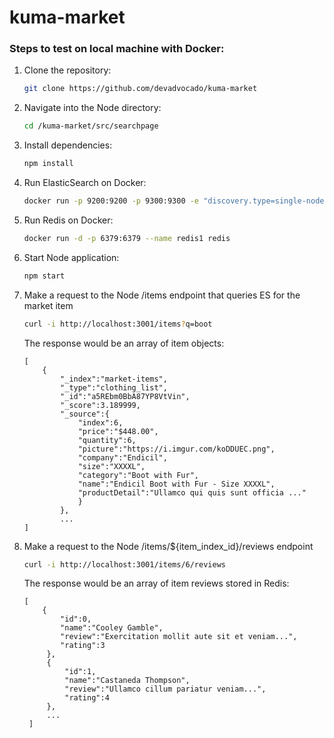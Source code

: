 # kuma-market

### Steps to test on local machine with Docker:

1. Clone the repository:
   ```sh
   git clone https://github.com/devadvocado/kuma-market
   ```
2. Navigate into the Node directory:
   ```sh
   cd /kuma-market/src/searchpage
   ```
3. Install dependencies:
   ```sh
   npm install
   ```
4. Run ElasticSearch on Docker:
   ```sh
   docker run -p 9200:9200 -p 9300:9300 -e "discovery.type=single-node" docker.elastic.co/elasticsearch/elasticsearch:7.3.2
   ```
5. Run Redis on Docker:
   ```sh
   docker run -d -p 6379:6379 --name redis1 redis
   ```
6. Start Node application:
   ```sh
   npm start
   ```
7. Make a request to the Node /items endpoint that queries ES for the market item

   ```sh
   curl -i http://localhost:3001/items?q=boot
   ```

   The response would be an array of item objects:

   ```
   [
       {
           "_index":"market-items",
           "_type":"clothing_list",
           "_id":"a5REbm0BbA87YP8VtVin",
           "_score":3.189999,
           "_source":{
               "index":6,
               "price":"$448.00",
               "quantity":6,
               "picture":"https://i.imgur.com/koDDUEC.png",
               "company":"Endicil",
               "size":"XXXXL",
               "category":"Boot with Fur",
               "name":"Endicil Boot with Fur - Size XXXXL",
               "productDetail":"Ullamco qui quis sunt officia ..."
               }
           },
           ...
   ]
   ```

8. Make a request to the Node /items/\${item_index_id}/reviews endpoint
   ```sh
   curl -i http://localhost:3001/items/6/reviews
   ```
   The response would be an array of item reviews stored in Redis:
   ```
   [
       {
           "id":0,
           "name":"Cooley Gamble",
           "review":"Exercitation mollit aute sit et veniam...",
           "rating":3
        },
        {
            "id":1,
            "name":"Castaneda Thompson",
            "review":"Ullamco cillum pariatur veniam...",
            "rating":4
        },
        ...
    ]
   ```
